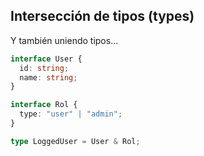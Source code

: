 ## Intersección de tipos (types)

Y también uniendo tipos...

```ts
interface User {
  id: string;
  name: string;
}

interface Rol {
  type: "user" | "admin";
}

type LoggedUser = User & Rol;
```

